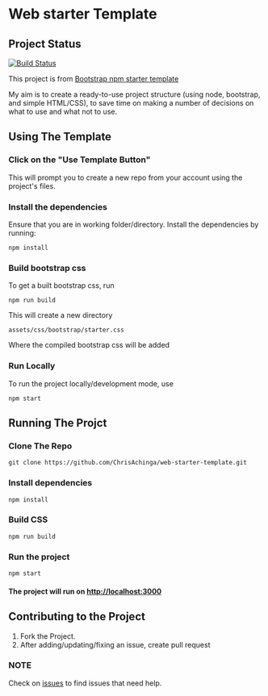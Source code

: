 # Web starter Template

## Project Status

[![Build Status](https://travis-ci.com/ChrisAchinga/js-environment.svg?branch=master)](https://travis-ci.com/ChrisAchinga/js-environment)

This project is from [Bootstrap npm starter template](https://github.com/twbs/bootstrap-npm-starter)

My aim is to create a ready-to-use project structure (using node, bootstrap, and simple HTML/CSS), to save time on making a number of decisions on what to use and what not to use.

## Using The Template

### Click on the "Use Template Button"

This will prompt you to create a new repo from your account using the project's files.

### Install the dependencies

Ensure that you are in working folder/directory. Install the dependencies by running:

```node
npm install
```

### Build bootstrap css

To get a built bootstrap css, run

```node
npm run build
```

This will create a new directory

```shell
assets/css/bootstrap/starter.css
```

Where the compiled bootstrap css will be added

### Run Locally

To run the project locally/development mode, use

```node
npm start
```

## Running The Projct

### Clone The Repo

```git
git clone https://github.com/ChrisAchinga/web-starter-template.git
```

### Install dependencies

```node
npm install
```

### Build CSS

```node
npm run build
```

### Run the project

```node
npm start
```

#### The project will run on <http://localhost:3000>

## Contributing to the Project

1. Fork the Project.
2. After adding/updating/fixing an issue, create pull request

### NOTE

Check on [issues](https://github.com/ChrisAchinga/web-starter-template/issues) to find issues that need help.
